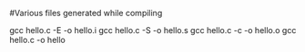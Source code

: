 
#Various files generated while compiling

gcc hello.c -E -o hello.i
gcc hello.c -S -o hello.s
gcc hello.c -c -o hello.o
gcc hello.c  -o hello
